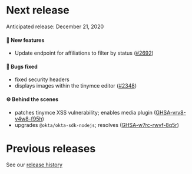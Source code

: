 # Next release

Anticipated release: December 21, 2020

#### 🚀 New features

- Update endpoint for affiliations to filter by status ([#2692])

#### 🐛 Bugs fixed

- fixed security headers
- displays images within the tinymce editor ([#2348])

#### ⚙️ Behind the scenes

- patches tinymce XSS vulnerability; enables media plugin ([GHSA-vrv8-v4w8-f95h])
- upgrades `@okta/okta-sdk-nodejs`; resolves ([GHSA-w7rc-rwvf-8q5r])

# Previous releases

See our [release history](https://github.com/CMSgov/eAPD/releases)

[#2692]: https://github.com/CMSgov/eAPD/issues/2692
[#2348]: https://github.com/CMSgov/eAPD/issues/2348
[#2682]: https://github.com/CMSgov/eAPD/issues/2682
[ghsa-vrv8-v4w8-f95h]: https://github.com/advisories/GHSA-vrv8-v4w8-f95h
[ghsa-w7rc-rwvf-8q5r]: https://github.com/advisories/GHSA-w7rc-rwvf-8q5r
